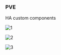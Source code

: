 ### PVE 

HA custom components


![1](https://user-images.githubusercontent.com/16587914/202220510-c6f4b970-9889-48df-9a4b-e8c05f16269e.jpg)


![2](https://user-images.githubusercontent.com/16587914/202220539-0237a0b3-58aa-4191-9fa1-68195e7c96f5.jpg)


![3](https://user-images.githubusercontent.com/16587914/202220555-54705424-13c9-4bf9-8cf2-2b5b669053db.jpg)
